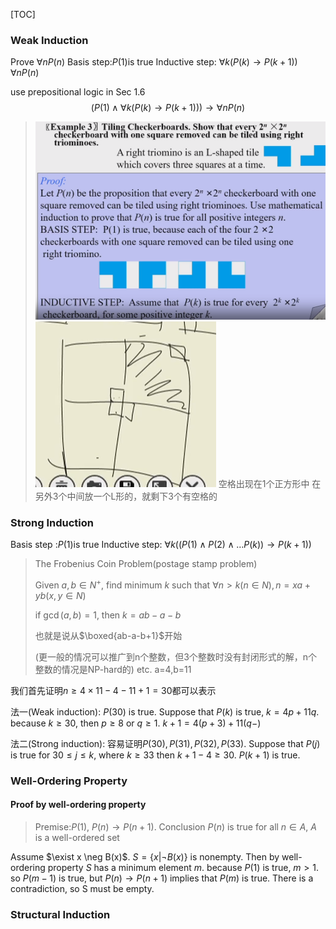 [TOC]
### Weak Induction
Prove $\forall n P(n)$
Basis step:$P(1)$is true
Inductive step: $\forall k (P(k)\to P(k+1))$
$\forall n P(n)$

use prepositional logic in Sec 1.6
$$(P(1)\wedge \forall k (P(k)\to P(k+1)))\to \forall n P(n)$$
>![9aac2d7d6a7256ae82cd8f52dda68bca.png](../../_resources/9aac2d7d6a7256ae82cd8f52dda68bca.png)
>![9dcdf2bc506184de00299c44ddee124a.png](../../_resources/9dcdf2bc506184de00299c44ddee124a.png)
>空格出现在1个正方形中
在另外3个中间放一个L形的，就剩下3个有空格的

### Strong Induction
Basis step :$P(1)$is true
Inductive step: $\forall k ((P(1)\wedge P(2)\wedge \dots P(k))\to P(k+1))$

> The Frobenius Coin Problem(postage stamp problem)
>
> Given $a,b \in N^+$, find minimum $k$ such that $\forall n>k(n \in N),n=xa+yb(x,y\in N)$
>
> if $\gcd(a,b)=1$, then $k=ab-a-b$ 
>
> 也就是说从$\boxed{ab-a-b+1}$开始
>
> (更一般的情况可以推广到n个整数，但3个整数时没有封闭形式的解，n个整数的情况是NP-hard的)
etc. a=4,b=11

我们首先证明$n \geq 4\times11-4-11+1=30$都可以表示

法一(Weak induction): $P(30)$ is true. Suppose that $P(k)$ is true, $k=4p+11q$. because $k \geq 30$, then $p \geq 8$ or $q \geq 1$. $k+1=4(p+3)+11(q-)$

法二(Strong induction): 容易证明$P(30),P(31),P(32),P(33)$. Suppose that $P(j)$ is true for $30\leq j\leq k$, where $k \geq 33$ then $k+1-4\geq 30$. $P(k+1)$ is true.



### Well-Ordering Property



#### Proof by well-ordering property

> Premise:$P(1)$, $P(n)\to P(n+1)$. Conclusion $P(n)$ is true for all $n \in A$, $A$ is a well-ordered set

Assume $\exist x \neg B(x)$. $S=\{x|\neg B(x)\}$ is nonempty. Then by well-ordering property $S$ has a minimum element $m$. because $P(1)$ is true, $m > 1$. so $P(m-1)$ is true, but $P(n)\to P(n+1)$ implies that $P(m)$ is true. There is a contradiction, so S must be empty.

### Structural Induction